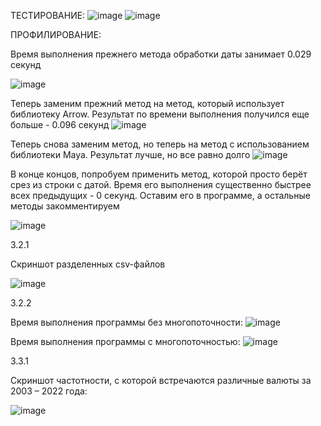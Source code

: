 ТЕСТИРОВАНИЕ:
![image](https://user-images.githubusercontent.com/102906241/206798730-ddd93654-191b-43c6-9e25-c1cef207c105.png)
![image](https://user-images.githubusercontent.com/102906241/206798752-35b153fc-5e84-46f1-86b3-29f4a6e7797d.png)

ПРОФИЛИРОВАНИЕ:

Время выполнения прежнего метода обработки даты занимает 0.029 секунд

![image](https://user-images.githubusercontent.com/102906241/206798785-3d319fc3-a1cf-4019-b199-041ed2640328.png)

Теперь заменим прежний метод на метод, который использует библиотеку Arrow. Результат по времени выполнения получился еще больше - 0.096 секунд
![image](https://user-images.githubusercontent.com/102906241/206798814-9bacb564-8543-4d45-95ed-1895563a36cc.png)

Теперь снова заменим метод, но теперь на метод с использованием библиотеки Maya. Результат лучше, но все равно долго
![image](https://user-images.githubusercontent.com/102906241/206798856-1828aac1-6f89-46c4-8b7f-cb6436fb18ef.png)

В конце концов, попробуем применить метод, которой просто берёт срез из строки с датой. Время его выполнения существенно быстрее всех предыдущих - 0 секунд. Оставим его в программе, а остальные методы закомментируем

![image](https://user-images.githubusercontent.com/102906241/206798892-1170015e-6f2c-402d-a3c4-d94440bab5ad.png)

3.2.1

Скриншот разделенных csv-файлов

![image](https://user-images.githubusercontent.com/102906241/206799052-272bf4f1-e159-4f51-986d-2847e568602a.png)

3.2.2

Время выполнения программы без многопоточности: 
![image](https://user-images.githubusercontent.com/102906241/206871657-6c2872b1-5532-4cb9-acc4-fec69f11fb9b.png)

Время выполнения программы с многопоточностью:
![image](https://user-images.githubusercontent.com/102906241/206871537-73ee5cac-34e3-4056-8a6f-3f4751ced375.png)

3.3.1

Скриншот частотности, с которой встречаются различные валюты за 2003 – 2022 года:

![image](https://user-images.githubusercontent.com/102906241/208976782-e024ba2f-0a4e-41a1-8798-50ef5e529d69.png)
